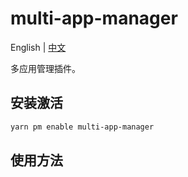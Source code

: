 # multi-app-manager

English | [中文](./README.zh-CN.md)

多应用管理插件。

## 安装激活

```bash
yarn pm enable multi-app-manager
```

## 使用方法
